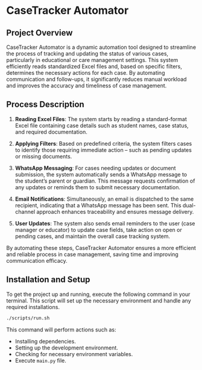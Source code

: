 # CaseTracker Automator

## Project Overview

CaseTracker Automator is a dynamic automation tool designed to streamline the process of tracking and updating the status of various cases, particularly in educational or care management settings. This system efficiently reads standardized Excel files and, based on specific filters, determines the necessary actions for each case. By automating communication and follow-ups, it significantly reduces manual workload and improves the accuracy and timeliness of case management.


## Process Description

1. **Reading Excel Files**: The system starts by reading a standard-format Excel file containing case details such as student names, case status, and required documentation.

2. **Applying Filters**: Based on predefined criteria, the system filters cases to identify those requiring immediate action – such as pending updates or missing documents.

3. **WhatsApp Messaging**: For cases needing updates or document submission, the system automatically sends a WhatsApp message to the student’s parent or guardian. This message requests confirmation of any updates or reminds them to submit necessary documentation.

4. **Email Notifications**: Simultaneously, an email is dispatched to the same recipient, indicating that a WhatsApp message has been sent. This dual-channel approach enhances traceability and ensures message delivery.

5. **User Updates**: The system also sends email reminders to the user (case manager or educator) to update case fields, take action on open or pending cases, and maintain the overall case tracking system.

By automating these steps, CaseTracker Automator ensures a more efficient and reliable process in case management, saving time and improving communication efficacy.


## Installation and Setup

To get the project up and running, execute the following command in your terminal. This script will set up the necessary environment and handle any required installations.

```bash
./scripts/run.sh
```

This command will perform actions such as:
- Installing dependencies.
- Setting up the development environment.
- Checking for necessary environment variables.
- Execute `main.py` file.
